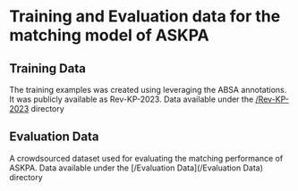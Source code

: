 # Training and Evaluation data for the matching model of ASKPA

## Training Data
The training examples was created using leveraging the ABSA annotations. 
It was publicly available as Rev-KP-2023. Data available under the 
[/Rev-KP-2023](/Rev-KP-2023) directory

## Evaluation Data
A crowdsourced dataset used for evaluating the matching performance of ASKPA. Data available under the 
[/Evaluation Data](/Evaluation Data) directory
